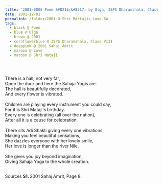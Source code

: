 ```yaml
---
title: '2001-0000 Poem &#8216;&#8217; by Olga, ISPS Dharamshala, Class VIII from 2001 Sahaj Amrit, Page 8'
date: 2001-12-01
permalink: /folder/2001-O-Shri-Martajis-Love-SA
tags:
  - black @ Poem
  - blue @ Olga
  - brown @ 2001
  - cornflowerblue @ ISPS Dharamshala, Class VIII
  - deeppink @ 2001 Sahaj Amrit
  - maroon @ Love
  - maroon @ Shri Mataji
---
```


<br>

<p>
There is a hall, not very far,<br>
Open the door and here the Sahaja Yogis are.<br>
The hall is beautifully decorated,<br>
And every flower is vibrated.<br>
<br>
Children are playing every instrument you could say,<br>
For it is Shri Mataji's birthday.<br>
Every one is celebrating (all over the nation),<br>
After all it is a cause for celebration.<br>
<br>
There sits Adi Shakti giving every one vibrations,<br>
Making you feel beautiful sensations,<br>
She dazzles everyone with her lovely smile,<br>
Her love is longer than the river Nile,<br>
<br>
She gives you joy beyond imagination,<br>
Giving Sahaja Yoga to the whole creation.
</p>

<br>

<wave-list>
<list-title color="DarkSeaGreen" width="40">Sources</list-title>
  <list-item color="BlanchedAlmond"  width="280"><b>S1. </b> 2001 Sahaj Amrit, Page 8.</list-item>
</wave-list>